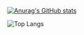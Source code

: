 [![Anurag's GitHub stats](https://github-readme-stats.vercel.app/api?username=LucasSilvaAraujo&show_icons=true&theme=merko)](https://github.com/LucasSilvaAraujo/github-readme-stats)

![Top Langs](https://github-readme-stats.vercel.app/api/top-langs/?username=LucasSilvaAraujo&layout=compact)
